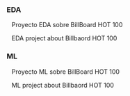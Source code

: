 ### EDA

&nbsp;&nbsp; Proyecto EDA sobre BillBoard HOT 100

&nbsp;&nbsp; EDA project about Billbaord HOT 100

### ML

&nbsp;&nbsp; Proyecto ML sobre BillBoard HOT 100

&nbsp;&nbsp; ML project about Billbaord HOT 100
